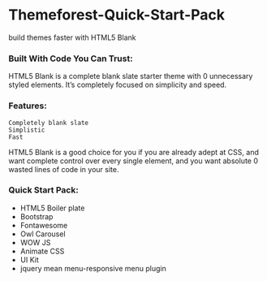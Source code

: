# Themeforest-Quick-Start-Pack
 build themes faster with HTML5 Blank


### Built With Code You Can Trust:

HTML5 Blank is a complete blank slate starter theme with 0 unnecessary styled elements. 
It’s completely focused on simplicity and speed.

### Features:

    Completely blank slate
    Simplistic
    Fast

HTML5 Blank is a good choice for you if you are already adept at CSS, and want complete control over every single element, 
and you want absolute 0 wasted lines of code in your site.


### Quick Start Pack:


<ul>
    <li>HTML5 Boiler plate</li>
    <li>Bootstrap</li>
    <li>Fontawesome</li>
    <li>Owl Carousel</li>
    <li>WOW JS</li>
    <li>Animate CSS</li>
    <li>UI Kit</li>
    <li>jquery mean menu-responsive menu plugin</li>
</ul>
